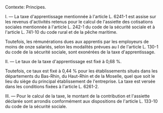 Contexte: Principes.

I. — La taxe d'apprentissage mentionnée à l'article L. 6241-1 est assise sur les revenus d'activités retenus pour le calcul de l'assiette des cotisations sociales mentionnée à l'article L. 242-1 du code de la sécurité sociale et à l'article L. 741-10 du code rural et de la pêche maritime.

Toutefois, les rémunérations dues aux apprentis par les employeurs de moins de onze salariés, selon les modalités prévues au I de l'article L. 130-1 du code de la sécurité sociale, sont exonérées de la taxe d'apprentissage.

II. — Le taux de la taxe d'apprentissage est fixé à 0,68 %.

Toutefois, ce taux est fixé à 0,44 % pour les établissements situés dans les départements du Bas-Rhin, du Haut-Rhin et de la Moselle, quel que soit le lieu du siège du principal établissement de l'entreprise. La taxe est versée dans les conditions fixées à l'article L. 6261-2.

III. — Pour le calcul de la taxe, le montant de la contribution et l'assiette déclarée sont arrondis conformément aux dispositions de l'article L. 133-10 du code de la sécurité sociale.